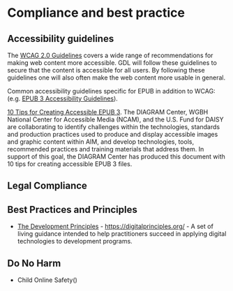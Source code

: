 # Compliance and best practice 

## Accessibility guidelines

The [WCAG 2.0 Guidelines](https://www.w3.org/WAI/standards-guidelines/wcag/) covers a wide range of recommendations for making web content more accessible. GDL will follow these guidelines to secure that the content is accessible for all users. By following these guidelines one will also often make the web content more usable in general.

Common accessibility guidelines specific for EPUB in addition to WCAG: (e.g. [EPUB 3 Accessibility Guidelines](http://www.idpf.org/epub/a11y/accessibility.html)).

[10 Tips for Creating Accessible EPUB 3](https://blog.bookshare.org/2013/03/10-tips-for-creating-accessible-epub-3-files/). The DIAGRAM Center, WGBH National Center for Accessible Media (NCAM), and the U.S. Fund for DAISY are collaborating to identify challenges within the technologies, standards and production practices used to produce and display accessible images and graphic content within AIM, and develop technologies, tools, recommended practices and training materials that address them. In support of this goal, the DIAGRAM Center has produced this document with 10 tips for creating accessible EPUB 3 files.

## Legal Compliance

## Best Practices and Principles

- [The Development Principles](https://digitalprinciples.org/) - https://digitalprinciples.org/ - A set of living guidance intended to help practitioners succeed in applying digital technologies to development programs.

## Do No Harm
- Child Online Safety()
